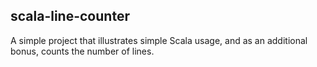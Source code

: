 ## scala-line-counter

A simple project that illustrates simple Scala usage, and as an additional bonus, counts the number of lines.
